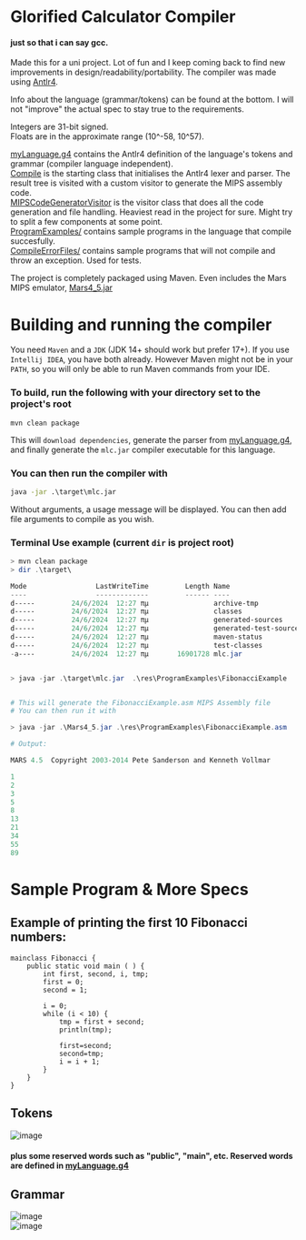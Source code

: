# Glorified Calculator Compiler

#### just so that i can say gcc.

Made this for a uni project. Lot of fun and I keep coming back to find new improvements in design/readability/portability.
The compiler was made using [Antlr4](https://www.antlr.org/).

Info about the language (grammar/tokens) can be found at the bottom. I will not "improve" the actual spec to stay true
to the requirements.

Integers are 31-bit signed.  
Floats are in the approximate range (10^-58, 10^57).  
          
[myLanguage.g4](src/main/antlr4/myLanguage.g4) contains the Antlr4 definition of the language's tokens and grammar (compiler language independent).  
[Compile](src/main/java/Compile.java) is the starting class that initialises the Antlr4 lexer and parser. The result tree is visited with a custom visitor to generate the MIPS assembly code.  
[MIPSCodeGeneratorVisitor](src/main/java/MIPSCodeGeneratorVisitor.java) is the visitor class that does all the code generation and file handling. Heaviest read in the project for sure. Might try to split a few components at some point.  
[ProgramExamples/](res/ProgramExamples) contains sample programs in the language that compile succesfully.  
[CompileErrorFiles/](src/test/resources/CompileErrorExamples) contains sample programs that will not compile and throw an exception. Used for tests.  

The project is completely packaged using Maven. Even includes the Mars MIPS emulator, [Mars4_5.jar](Mars4_5.jar)

# Building and running the compiler

You need `Maven` and a `JDK` (JDK 14+ should work but prefer 17+). If you use `Intellij IDEA`, you have both already. However
Maven might not be in your `PATH`, so you will only be able to run Maven commands from your IDE.

### To build, run the following with your directory set to the project's root
```Maven
mvn clean package
```
This will `download dependencies`, generate the parser from [myLanguage.g4](src/main/antlr4/myLanguage.g4), 
and finally generate the `mlc.jar` compiler executable for this language.

### You can then run the compiler with
```cmd
java -jar .\target\mlc.jar
```

Without arguments, a usage message will be displayed. You can then add file arguments to compile as you wish.

### Terminal Use example (current `dir` is project root)
```powershell
> mvn clean package
> dir .\target\

Mode                 LastWriteTime         Length Name
----                 -------------         ------ ----
d-----         24/6/2024  12:27 πμ                archive-tmp
d-----         24/6/2024  12:27 πμ                classes
d-----         24/6/2024  12:27 πμ                generated-sources
d-----         24/6/2024  12:27 πμ                generated-test-sources
d-----         24/6/2024  12:27 πμ                maven-status
d-----         24/6/2024  12:27 πμ                test-classes
-a----         24/6/2024  12:27 πμ       16901728 mlc.jar


> java -jar .\target\mlc.jar  .\res\ProgramExamples\FibonacciExample


# This will generate the FibonacciExample.asm MIPS Assembly file 
# You can then run it with

> java -jar .\Mars4_5.jar .\res\ProgramExamples\FibonacciExample.asm

# Output:

MARS 4.5  Copyright 2003-2014 Pete Sanderson and Kenneth Vollmar

1
2
3
5
8
13
21
34
55
89


```

# Sample Program & More Specs


## Example of printing the first 10 Fibonacci numbers:

```
mainclass Fibonacci {
    public static void main ( ) {
        int first, second, i, tmp;
        first = 0;
        second = 1;
        
        i = 0;
        while (i < 10) {
            tmp = first + second;
            println(tmp);
            
            first=second;
            second=tmp;
            i = i + 1;
        }
    }
}
```

## Tokens  

![image](https://drive.google.com/uc?export=view&id=1W_n2qwcYk67VIpmdRI1U8P15L6vmzft4)  
#### plus some reserved words such as "public", "main", etc. Reserved words are defined in [myLanguage.g4](src/main/antlr4/myLanguage.g4)

## Grammar
![image](https://drive.google.com/uc?export=view&id=1yekZ9DyQ4Q4wsGDXaGpooPZK_-F-DATE)  
![image](https://drive.google.com/uc?export=view&id=1376G4YobUl6MSBXV-4yvMOS2UWC9qLWb)  
